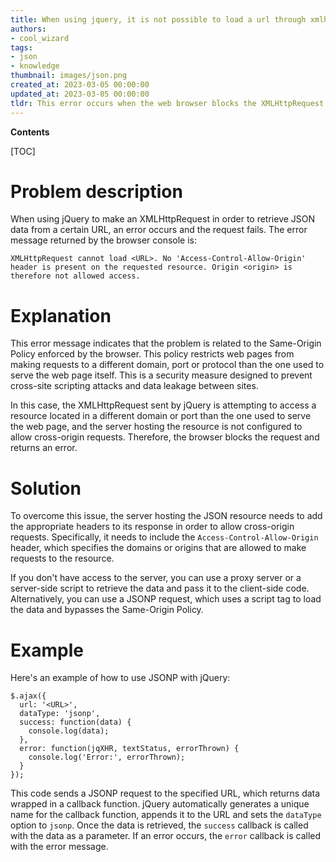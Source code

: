 ```yaml
---
title: When using jquery, it is not possible to load a url through xmlhttprequest
authors:
- cool_wizard
tags:
- json
- knowledge
thumbnail: images/json.png
created_at: 2023-03-05 00:00:00
updated_at: 2023-03-05 00:00:00
tldr: This error occurs when the web browser blocks the XMLHttpRequest due to the Same-Origin Policy.
---
```


**Contents**

[TOC]

# Problem description

When using jQuery to make an XMLHttpRequest in order to retrieve JSON data from a certain URL, an error occurs and the request fails. The error message returned by the browser console is:

`XMLHttpRequest cannot load <URL>. No 'Access-Control-Allow-Origin' header is present on the requested resource. Origin <origin> is therefore not allowed access.`


# Explanation

This error message indicates that the problem is related to the Same-Origin Policy enforced by the browser. This policy restricts web pages from making requests to a different domain, port or protocol than the one used to serve the web page itself. This is a security measure designed to prevent cross-site scripting attacks and data leakage between sites.

In this case, the XMLHttpRequest sent by jQuery is attempting to access a resource located in a different domain or port than the one used to serve the web page, and the server hosting the resource is not configured to allow cross-origin requests. Therefore, the browser blocks the request and returns an error.


# Solution

To overcome this issue, the server hosting the JSON resource needs to add the appropriate headers to its response in order to allow cross-origin requests. Specifically, it needs to include the `Access-Control-Allow-Origin` header, which specifies the domains or origins that are allowed to make requests to the resource.

If you don't have access to the server, you can use a proxy server or a server-side script to retrieve the data and pass it to the client-side code. Alternatively, you can use a JSONP request, which uses a script tag to load the data and bypasses the Same-Origin Policy.


# Example

Here's an example of how to use JSONP with jQuery:

```
$.ajax({
  url: '<URL>',
  dataType: 'jsonp',
  success: function(data) {
    console.log(data);
  },
  error: function(jqXHR, textStatus, errorThrown) {
    console.log('Error:', errorThrown);
  }
});
```

This code sends a JSONP request to the specified URL, which returns data wrapped in a callback function. jQuery automatically generates a unique name for the callback function, appends it to the URL and sets the `dataType` option to `jsonp`. Once the data is retrieved, the `success` callback is called with the data as a parameter. If an error occurs, the `error` callback is called with the error message.
